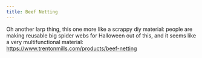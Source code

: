 ```yaml
---
title: Beef Netting
---
```

Oh another larp thing, this one more like a scrappy diy material: people are making reusable big spider webs for Halloween out of this, and it seems like a very multifunctional material: https://www.trentonmills.com/products/beef-netting